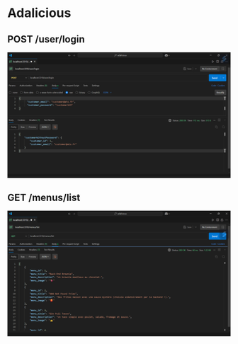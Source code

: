 # Adalicious

## POST /user/login

![connexion](./back/public/connexion.png)

## GET /menus/list

![liste_menus](./back/public/getMenusList.png)